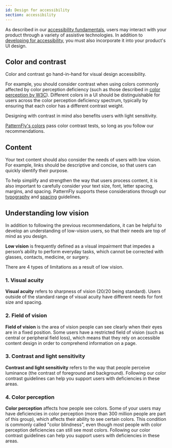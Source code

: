 ```yaml
---
id: Design for accessibility
section: accessibility
---
```


As described in our [accessibility fundamentals](/accessibility/accessibility-fundamentals), users may interact with your product through a variety of assistive technologies. In addition to [developing for accessibility](/accessibility/accessibility-development), you must also incorporate it into your product's UI design. 



## Color and contrast

Color and contrast go hand-in-hand for visual design accessibility. 

For example, you should consider contrast when using colors commonly affected by color perception deficiency (such as those described in [color perception by W3C](https://www.w3.org/WAI/GL/low-vision-a11y-tf/wiki/Overview_of_Low_Vision#Color_Perception)). Different colors in a UI should be distinguishable for users across the color perception deficiency spectrum, typically by ensuring that each color has a different contrast weight. 

Designing with contrast in mind also benefits users with light sensitivity.

[PatternFly's colors](/design-foundations/colors) pass color contrast tests, so long as you follow our recommendations. 

## Content 

Your text content should also consider the needs of users with low vision. For example, links should be descriptive and concise, so that users can quickly identify their purpose. 

To help simplify and strengthen the way that users process content, it is also important to carefully consider your text size, font, letter spacing, margins, and spacing. PatternFly supports these considerations through our [typography](/design-foundations/typography) and [spacing](/design-foundations/spacers) guidelines.

## Understanding low vision 

In addition to following the previous recommendations, it can be helpful to develop an understanding of low-vision users, so that their needs are top of mind as you design.

**Low vision** is frequently defined as a visual impairment that impedes a person’s ability to perform everyday tasks, which cannot be corrected with glasses, contacts, medicine, or surgery. 

There are 4 types of limitations as a result of low vision.

### 1. Visual acuity 

**Visual acuity** refers to sharpness of vision (20/20 being standard). Users outside of the standard range of visual acuity have different needs for font size and spacing.

### 2. Field of vision 

**Field of vision** is the area of vision people can see clearly when their eyes are in a fixed position. Some users have a restricted field of vision (such as central or peripheral field loss), which means that they rely on accessible content design in order to comprehend information on a page.

### 3. Contrast and light sensitivity

**Contrast and light sensitivity** refers to the way that people perceive luminance (the contrast of foreground and background). Following our color contrast guidelines can help you support users with deficiencies in these areas. 

### 4. Color perception

**Color perception** affects how people see colors. Some of your users may have deficiencies in color perception (more than 300 million people are part of this group), which affects their ability to see certain colors. This condition is commonly called "color blindness", even though most people with color perception deficiencies can still see most colors.  Following our color contrast guidelines can help you support users with deficiencies in these areas. 